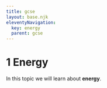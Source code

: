 ```yaml
---
title: gcse
layout: base.njk
eleventyNavigation:
  key: energy
  parent: gcse
---
```


# 1 Energy

In this topic we will learn about **energy**.
